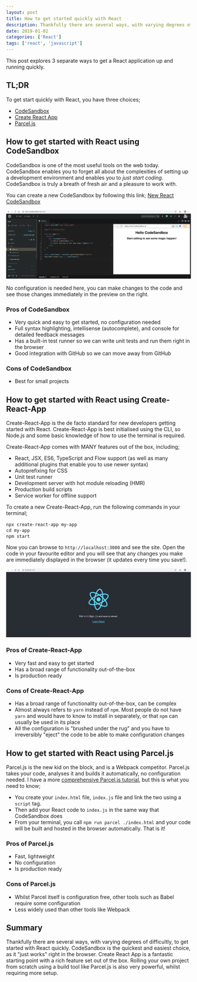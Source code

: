 ```yaml
---
layout: post
title: How to get started quickly with React
description: Thankfully there are several ways, with varying degrees of difficultly, to get started with React quickly.
date: 2019-01-02
categories: ['React']
tags: ['react', 'javascript']
---
```


This post explores 3 separate ways to get a React application up and running quickly.

## TL;DR

To get start quickly with React, you have three choices;

- [CodeSandbox](https://codesandbox.io/s/new)
- [Create React App](https://reactjs.org/docs/create-a-new-react-app.html)
- [Parcel.js](/parcel.js/build-a-react-web-app-with-parcel/)

## How to get started with React using CodeSandbox

CodeSandbox is one of the most useful tools on the web today. CodeSandbox enables you to forget all about the complexities of setting up a development environment and enables you to _just start coding_. CodeSandbox is truly a breath of fresh air and a pleasure to work with.

You can create a new CodeSandbox by following this link; [New React CodeSandbox](https://codesandbox.io/s/new)

![New React CodeSandbox](new-react-codesandbox.png)

No configuration is needed here, you can make changes to the code and see those changes immediately in the preview on the right.

### Pros of CodeSandbox

- Very quick and easy to get started, no configuration needed
- Full syntax highlighting, intellisense (autocomplete), and console for detailed feedback messages
- Has a built-in test runner so we can write unit tests and run them right in the browser
- Good integration with GitHub so we can move away from GitHub

### Cons of CodeSandbox

- Best for small projects

## How to get started with React using Create-React-App

Create-React-App is the de facto standard for new developers getting started with React. Create-React-App is best initialised using the CLI, so Node.js and some basic knowledge of how to use the terminal is required.

Create-React-App comes with MANY features out of the box, including;

- React, JSX, ES6, TypeScript and Flow support (as well as many additional plugins that enable you to use newer syntax)
- Autoprefixing for CSS
- Unit test runner
- Development server with hot module reloading (HMR)
- Production build scripts
- Service worker for offline support

To create a new Create-React-App, run the following commands in your terminal;

```shell
npx create-react-app my-app
cd my-app
npm start
```

Now you can browse to `http://localhost:3000` and see the site. Open the code in your favourite editor and you will see that any changes you make are immediately displayed in the browser (it updates every time you save!).

![Create React App](create-react-app.png)

### Pros of Create-React-App

- Very fast and easy to get started
- Has a broad range of functionality out-of-the-box
- Is production ready

### Cons of Create-React-App

- Has a broad range of functionality out-of-the-box, can be complex
- Almost always refers to `yarn` instead of `npm`. Most people do not have `yarn` and would have to know to install in separately, or that `npm` can usually be used in its place
- All the configuration is "brushed under the rug" and you have to irreversibly "eject" the code to be able to make configuration changes

## How to get started with React using Parcel.js

Parcel.js is the new kid on the block, and is a Webpack competitor. Parcel.js takes your code, analyses it and builds it automatically, no configuration needed. I have a more [comprehensive Parcel.js tutorial](/parcel.js/build-a-react-web-app-with-parcel/), but this is what you need to know;

- You create your `index.html` file, `index.js` file and link the two using a `script` tag.
- Then add your React code to `index.js` in the same way that CodeSandbox does
- From your terminal, you call `npm run parcel ./index.html` and your code will be built and hosted in the browser automatically. That is it!

### Pros of Parcel.js

- Fast, lightweight
- No configuration
- Is production ready

### Cons of Parcel.js

- Whilst Parcel itself is configuration free, other tools such as Babel require some configuration
- Less widely used than other tools like Webpack

## Summary

Thankfully there are several ways, with varying degrees of difficultly, to get started with React quickly. CodeSandbox is the quickest and easiest choice, as it "just works" right in the browser. Create React App is a fantastic starting point with a rich feature set out of the box. Rolling your own project from scratch using a build tool like Parcel.js is also very powerful, whilst requiring more setup.
